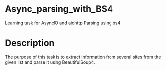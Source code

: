 # Async_parsing_with_BS4
Learning task for AsyncIO and aiohttp 
Parsing using bs4

# Description

The purpose of this task is to extract information from several sites from the
given list and parse it using BeautifulSoup4.